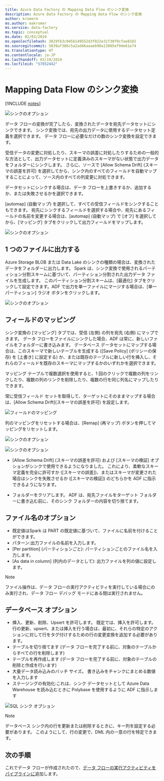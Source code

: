 ```yaml
---
title: Azure Data Factory の Mapping Data Flow のシンク変換
description: Azure Data Factory の Mapping Data Flow のシンク変換
author: kromerm
ms.author: makromer
ms.service: data-factory
ms.topic: conceptual
ms.date: 02/03/2019
ms.openlocfilehash: 3829fb3c045b149552d3f022e31f30f9cfae8182
ms.sourcegitcommit: 5839af386c5a2ad46aaaeb90a13065ef94e61e74
ms.translationtype: HT
ms.contentlocale: ja-JP
ms.lasthandoff: 03/19/2019
ms.locfileid: "57852442"
---
```

# <a name="mapping-data-flow-sink-transformation"></a>Mapping Data Flow のシンク変換

[!INCLUDE [notes](../../includes/data-factory-data-flow-preview.md)]

![シンクのオプション](media/data-flow/windows1.png "シンク 1")

データ フローの変換が完了したら、変換されたデータを宛先データセットにシンクできます。 シンク変換では、宛先の出力データに使用するデータセット定義を選択できます。 データ フローに必要なだけの数のシンク変換を設定できます。

受信データの変更に対処したり、スキーマの誤差に対処したりするための一般的な方法として、出力データセットに定義済みのスキーマがない状態で出力データをフォルダーにシンクします。 さらに、ソースで [Allow Schema Drift] (スキーマの誤差を許可) を選択してから、シンク内のすべてのフィールドを自動マップすることによって、ソース内のすべての列変更に対処できます。

データセットにシンクする場合は、データ フローを上書きするか、追加するか、または失敗させるかを選択できます。

[automap] (自動マップ) を選択して、すべての受信フィールドをシンクすることもできます。 宛先にシンクするフィールドを選択する場合や、宛先にあるフィールドの名前を変更する場合は、[automap] (自動マップ) で [オフ] を選択してから、[マッピング] タブをクリックして出力フィールドをマップします。

![シンクのオプション](media/data-flow/sink2.png "シンク 2")

## <a name="output-to-one-file"></a>1 つのファイルに出力する
Azure Storage BLOB または Data Lake のシンクの種類の場合は、変換されたデータをフォルダーに出力します。 Spark は、シンク変換で使用されるパーティション分割スキームに基づいて、パーティション分割された出力データ ファイルを生成します。 このパーティション分割スキームは、[最適化] タブをクリックして設定できます。ADF で出力を単一ファイルにマージする場合は、[単一パーティション] ラジオ ボタンをクリックします。

![シンクのオプション](media/data-flow/opt001.png "シンクのオプション")

## <a name="field-mapping"></a>フィールドのマッピング

シンク変換の [マッピング] タブでは、受信 (左側) の列を宛先 (右側) にマップできます。 データ フローをファイルにシンクした場合、ADF は常に、新しいファイルをフォルダーに書き込みます。 データベース データセットにマップする場合は、このスキーマで新しいテーブルを生成する ([Save Policy] (ポリシーの保存) を [上書き] に設定する) か、または既存のテーブルに新しい行を挿入し、それらのフィールドを既存のスキーマにマップするかのいずれかを選択できます。

マッピング テーブルで複数選択を使用すると、1 回のクリックで複数の列をリンクしたり、複数の列のリンクを削除したり、複数の行を同じ列名にマップしたりできます。

常に受信フィールド セットを取得して、ターゲットにそのままマップする場合は、[Allow Schema Drift]\(スキーマの誤差を許可\) を設定します。

![フィールドのマッピング](media/data-flow/multi1.png "複数のオプション")

列のマッピングをリセットする場合は、[Remap] (再マップ) ボタンを押してマッピングをリセットします。

![シンクのオプション](media/data-flow/sink1.png "シンク 1")

![シンクのオプション](media/data-flow/sink2.png "シンク")

* [Allow Schema Drift] (スキーマの誤差を許可) および [スキーマの検証] オプションがシンクで使用できるようになりました。 これにより、柔軟なスキーマ定義を完全に許可すか ([スキーマの誤差])、またはスキーマが変更された場合はシンクを失敗させるか ([スキーマの検証]) のどちらかを ADF に指示できるようになります。

* フォルダーをクリアします。 ADF は、宛先ファイルをターゲット フォルダーに書き込む前に、そのシンク フォルダーの内容を切り捨てます。

## <a name="file-name-options"></a>ファイル名のオプション

   * 既定値はSpark は PART の既定値に基づいて、ファイルに名前を付けることができます。
   * パターン:出力ファイルの名前を入力します。
   * [Per partition] (パーティションごと): パーティションごとのファイル名を入力します。
   * [As data in column] (列内のデータとして): 出力ファイルを列の値に設定します。

> [!NOTE]
> ファイル操作は、データ フローの実行アクティビティを実行している場合にのみ実行され、データ フロー デバッグ モードにある間は実行されません。

## <a name="database-options"></a>データベース オプション

* 挿入、更新、削除、Upsert を許可します。 既定では、挿入を許可します。 行の更新、upsert、または挿入を行う場合は、最初に、それらの特定のアクションに対して行をタグ付けするための行の変更変換を追加する必要があります。
* テーブルを切り捨てます (データ フローを完了する前に、対象のテーブルからすべての行を削除します)
* テーブルを再作成します (データ フローを完了する前に、対象のテーブルの削除と作成を行います)
* 大量データ読み込みのバッチ サイズ。 書き込みをチャンクにまとめる数値を入力します
* ステージングの有効化:これは、シンク データセットとして Azure Data Warehouse を読み込むときに Polybase を使用するように ADF に指示します

![SQL シンク オプション](media/data-flow/alter-row2.png "SQL オプション")

> [!NOTE]
> データベース シンク内の行を更新または削除するときに、キー列を設定する必要があります。 このようにして、行の変更で、DML 内の一意の行を特定できます。

## <a name="next-steps"></a>次の手順

これでデータ フローが作成されたので、[データ フローの実行アクティビティをパイプラインに](concepts-data-flow-overview.md)追加します。
